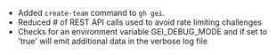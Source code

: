 - Added `create-team` command to `gh gei`.
- Reduced # of REST API calls used to avoid rate limiting challenges
- Checks for an environment variable GEI_DEBUG_MODE and if set to 'true' will emit additional data in the verbose log file